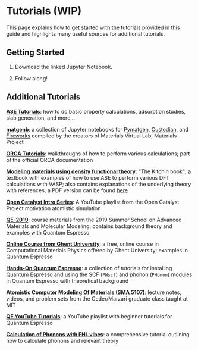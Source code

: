 # Tutorials (WIP)

This page explains how to get started with the tutorials
provided in this guide and highlights many useful sources
for additional tutorials.

## Getting Started

1. Download the linked Jupyter Notebook.

2. Follow along!

## Additional Tutorials

[**ASE Tutorials**][ase]: how to do basic property calculations, adsorption studies, slab generation, and more...

[**matgenb**][matgenb]: a collection of Jupyter notebooks for [Pymatgen][pymatgen], [Custodian][custodian], and [Fireworks][fireworks] compiled by the creators of Materials Virtual Lab, Materials Project

[**ORCA Tutorials**][orca-tutorials]: walkthroughs of how to perform various calculations; part of the official ORCA documentation

[**Modeling materials using density functional theory**][kitchin-book]: "The Kitchin book"; a textbook with examples of how to use ASE to perform various DFT calculations with VASP; also contains explanations of the underlying theory with references; a PDF version can be found [here][kitchin-pdf]

[**Open Catalyst Intro Series**][open-catalyst]: A YouTube playlist from the Open Catalyst Project motivation atomistic simulation

[**QE-2019**][qe-2019]: course materials from the 2019 Summer School on Advanced Materials and Molecular Modeling; contains background theory and examples with Quantum Espresso

[**Online Course from Ghent University**][ghent-qe-course]: a free, online course in Computational Materials Physics offered by Ghent University; examples in Quantum Espresso

[**Hands-On Quantum Espresso**][hands-on-qe]: a collection of tutorials for installing Quantum Espresso and using the SCF (`PWscf`) and phonon (`PHonon`) modules in Quantum Espresso with theoretical background

[**Atomistic Computer Modeling Of Materials (SMA 5107)**][sma-5107]: lecture notes, videos, and problem sets from the Ceder/Marzari graduate class taught at MIT

[**QE YouTube Tutorials**][qe-youtube]: a YouTube playlist with beginner tutorials for Quantum Espresso

[**Calculation of Phonons with FHI-vibes**][fhi-vibes-phonons]: a comprehensive tutorial outlining how to calculate phonons and relevant
theory

[ase]: https://wiki.fysik.dtu.dk/ase/tutorials/tutorials.html
[orca-tutorials]: https://www.orcasoftware.de/tutorials_orca/
[matgenb]: https://matgenb.materialsvirtuallab.org
[pymatgen]: https://pymatgen.org
[custodian]: https://materialsproject.github.io/custodian/
[fireworks]: https://materialsproject.github.io/fireworks/
[kitchin-book]: http://kitchingroup.cheme.cmu.edu/dft-book/dft.html
[kitchin-pdf]: https://kitchingroup.cheme.cmu.edu/dft-book/dft.pdf
[open-catalyst]: https://youtube.com/playlist?list=PLU7acyFOb6DXgCTAi2TwKXaFD_i3C6hSL&si=0xVFH0kgJBQgi28R
[qe-2019]: http://qe2019.ijs.si/program.html
[ghent-qe-course]: https://www.compmatphys.org
[hands-on-qe]: https://www.fisica.uniud.it/~giannozz/QE-Tutorial/
[sma-5107]: https://ocw.mit.edu/courses/3-320-atomistic-computer-modeling-of-materials-sma-5107-spring-2005/
[qe-youtube]: https://www.youtube.com/playlist?list=PL_g4fDi8qyRo9OHSwhERP3IEMZGHADsun
[fhi-vibes-phonons]: https://fhi-aims-club.gitlab.io/tutorials/phonons-with-fhi-vibes/